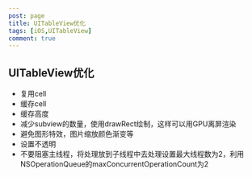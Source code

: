```yaml
---
post: page
title: UITableView优化
tags: [iOS,UITableView]
comment: true 
---
```

## UITableView优化
* 复用cell
* 缓存cell
* 缓存高度
* 减少subview的数量，使用drawRect绘制，这样可以用GPU离屏渲染
* 避免图形特效，图片缩放颜色渐变等
* 设置不透明
* 不要阻塞主线程，将处理放到子线程中去处理设置最大线程数为2，利用NSOperationQueue的maxConcurrentOperationCount为2
